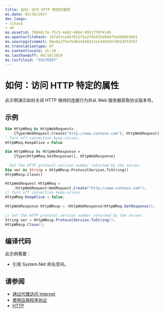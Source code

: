 ```yaml
---
title: 如何：访问 HTTP 特定的属性
ms.date: 03/30/2017
dev_langs:
- csharp
- vb
ms.assetid: f8848c7e-f5c5-4d42-b86d-9951ff8f4146
ms.openlocfilehash: 107e57ca947012f5e2f65835d684f5e6068b3681
ms.sourcegitcommit: 0be8a279af6d8a43e03141e349d3efd5d35f8767
ms.translationtype: HT
ms.contentlocale: zh-CN
ms.lasthandoff: 04/18/2019
ms.locfileid: "59176587"
---
```

# <a name="how-to-access-http-specific-properties"></a>如何：访问 HTTP 特定的属性
此示例演示如何关闭 HTTP 保持的连接行为并从 Web 服务器获取协议版本号。  
  
## <a name="example"></a>示例  
  
```vb  
Dim HttpWReq As HttpWebRequest= _  
    CType(WebRequest.Create("http://www.contoso.com"), HttpWebRequest)  
' Turn off connection keep-alives.  
HttpWReq.KeepAlive = False  
  
Dim HttpWResp As HttpWebResponse = _  
    CType(HttpWReq.GetResponse(), HttpWebResponse)  
  
' Get the HTTP protocol version number returned by the server.  
Dim ver As String = HttpWResp.ProtocolVersion.ToString()  
HttpWResp.Close()  
```  
  
```csharp  
HttpWebRequest HttpWReq =   
    (HttpWebRequest)WebRequest.Create("http://www.contoso.com");  
// Turn off connection keep-alives.  
HttpWReq.KeepAlive = false;  
  
HttpWebResponse HttpWResp = (HttpWebResponse)HttpWReq.GetResponse();  
  
// Get the HTTP protocol version number returned by the server.  
String ver = HttpWResp.ProtocolVersion.ToString();  
HttpWResp.Close();  
```  
  
## <a name="compiling-the-code"></a>编译代码  
 此示例需要：  
  
-   引用 System.Net 命名空间。  
  
## <a name="see-also"></a>请参阅

- [通过代理访问 Internet](../../../docs/framework/network-programming/accessing-the-internet-through-a-proxy.md)
- [使用应用程序协议](../../../docs/framework/network-programming/using-application-protocols.md)
- [HTTP](../../../docs/framework/network-programming/http.md)

